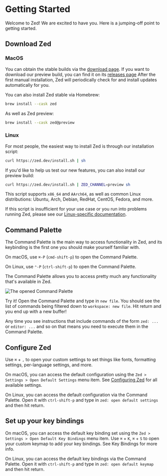 # Getting Started

Welcome to Zed! We are excited to have you. Here is a jumping-off point to getting started.

## Download Zed

### MacOS

You can obtain the stable builds via the [download page](https://zed.dev/download). If you want to download our preview build, you can find it on its [releases page](https://zed.dev/releases/preview) After the first manual installation, Zed will periodically check for and install updates automatically for you.

You can also install Zed stable via Homebrew:

```sh
brew install --cask zed
```

As well as Zed preview:

```sh
brew install --cask zed@preview
```

### Linux

For most people, the easiest way to install Zed is through our installation script:

```sh
curl https://zed.dev/install.sh | sh
```

If you'd like to help us test our new features, you can also install our preview build:

```sh
curl https://zed.dev/install.sh | ZED_CHANNEL=preview sh
```

This script supports `x86_64` and `AArch64`, as well as common Linux distributions: Ubuntu, Arch, Debian, RedHat, CentOS, Fedora, and more.

If this script is insufficient for your use case or you run into problems running Zed, please see our [Linux-specific documentation](./linux.md).

## Command Palette

The Command Palette is the main way to access functionality in Zed, and its keybinding is the first one you should make yourself familiar with.

On macOS, use `⌘-P` (`cmd-shift-p`) to open the Command Palette.

On Linux, use `⌃-P` (`ctrl-shift-p`) to open the Command Palette.

The Command Palette allows you to access pretty much any functionality that's available in Zed.

![The opened Command Palette](https://zed.dev/img/features/command-palette.jpg)

Try it! Open the Command Palette and type in `new file`. You should see the list of commands being filtered down to `workspace: new file`. Hit return and you end up with a new buffer!

Any time you see instructions that include commands of the form `zed: ...`  or `editor: ...`  and so on that means you need to execute them in the Command Palette.

## Configure Zed

Use `⌘` + `,` to open your custom settings to set things like fonts, formatting settings, per-language settings, and more.

On macOS, you can access the default configuration using the `Zed > Settings > Open Default Settings` menu item. See [Configuring Zed](./configuring-zed.md) for all available settings.

On Linux, you can access the default configuration via the Command Palette. Open it with `ctrl-shift-p` and type in `zed: open default settings` and then hit return.

## Set up your key bindings

On macOS, you can access the default key binding set using the `Zed > Settings > Open Default Key Bindings` menu item. Use `⌘` + `K`, `⌘` + `S` to open your custom keymap to add your key bindings. See Key Bindings for more info.

On Linux, you can access the default key bindings via the Command Palette.  Open it with `ctrl-shift-p` and type in `zed: open default keymap` and then hit return.
